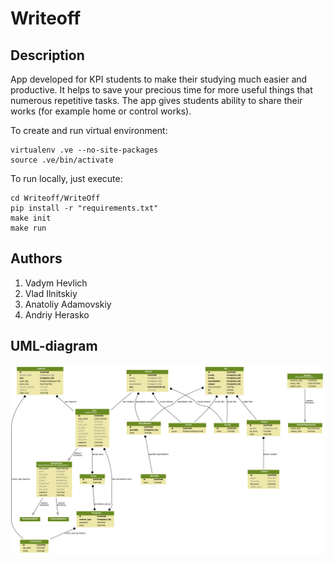 # Writeoff #
## Description ##
App developed for KPI students to make their studying much easier and productive. It helps to save your precious time for more useful things that numerous repetitive tasks. The app gives students ability to share their works (for example home or control works).


To create and run virtual environment:
```
virtualenv .ve --no-site-packages
source .ve/bin/activate
```
To run locally, just execute:
```
cd Writeoff/WriteOff
pip install -r "requirements.txt"
make init
make run
```

## Authors ##
1. Vadym Hevlich
1. Vlad Ilnitskiy
1. Anatoliy Adamovskiy
1. Andriy Herasko

## UML-diagram ##
![UML](https://github.com/vilnitskiy/Writeoff/blob/master/WriteOff/myapp_models.png)

